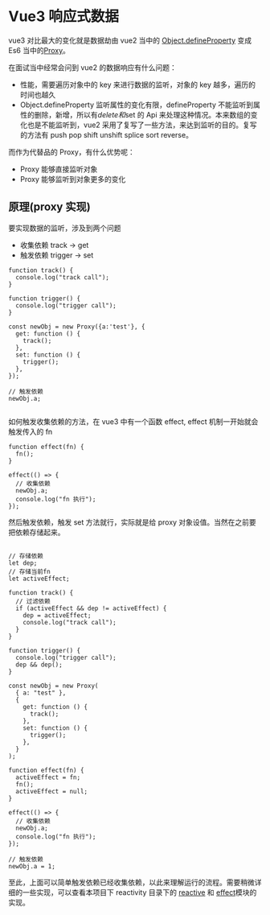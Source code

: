 # Vue3 响应式数据

vue3 对比最大的变化就是数据劫由 vue2 当中的 [Object.defineProperty](https://developer.mozilla.org/zh-CN/docs/Web/JavaScript/Reference/Global_Objects/Object/defineProperty) 变成 Es6 当中的[Proxy](https://developer.mozilla.org/zh-CN/docs/Web/JavaScript/Reference/Global_Objects/Proxy)。

在面试当中经常会问到 vue2 的数据响应有什么问题：

- 性能，需要遍历对象中的 key 来进行数据的监听，对象的 key 越多，遍历的时间也越久
- Object.defineProperty 监听属性的变化有限，defineProperty 不能监听到属性的删除，新增，所以有$delete和$set 的 Api 来处理这种情况。本来数组的变化也是不能监听到，vue2 采用了复写了一些方法，来达到监听的目的。复写的方法有 push pop shift unshift splice sort reverse。

而作为代替品的 Proxy，有什么优势呢：

- Proxy 能够直接监听对象
- Proxy 能够监听到对象更多的变化

## 原理(proxy 实现)

要实现数据的监听，涉及到两个问题

- 收集依赖 track -> get
- 触发依赖 trigger -> set

```
function track() {
  console.log("track call");
}

function trigger() {
  console.log("trigger call");
}

const newObj = new Proxy({a:'test'}, {
  get: function () {
    track();
  },
  set: function () {
    trigger();
  },
});

// 触发依赖
newObj.a;


```

如何触发收集依赖的方法，在 vue3 中有一个函数 effect,
effect 机制一开始就会触发传入的 fn

```
function effect(fn) {
  fn();
}

effect(() => {
  // 收集依赖
  newObj.a;
  console.log("fn 执行");
});
```

然后触发依赖，触发 set 方法就行，实际就是给 proxy 对象设值。当然在之前要把依赖存储起来。

```

// 存储依赖
let dep;
// 存储当前fn
let activeEffect;

function track() {
  // 过滤依赖
  if (activeEffect && dep != activeEffect) {
    dep = activeEffect;
    console.log("track call");
  }
}

function trigger() {
  console.log("trigger call");
  dep && dep();
}

const newObj = new Proxy(
  { a: "test" },
  {
    get: function () {
      track();
    },
    set: function () {
      trigger();
    },
  }
);

function effect(fn) {
  activeEffect = fn;
  fn();
  activeEffect = null;
}

effect(() => {
  // 收集依赖
  newObj.a;
  console.log("fn 执行");
});

// 触发依赖
newObj.a = 1;

```

至此，上面可以简单触发依赖已经收集依赖，以此来理解运行的流程。需要稍微详细的一些实现，可以查看本项目下 reactivity 目录下的 [reactive](../../src/reactivity/reactive.ts) 和 [effect](../../src//reactivity//effect.ts)模块的实现。
